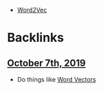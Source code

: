 - [Word2Vec](<Word2Vec.md>)

# Backlinks
## [October 7th, 2019](<October 7th, 2019.md>)
- Do things like [Word Vectors](<Word Vectors.md>)

